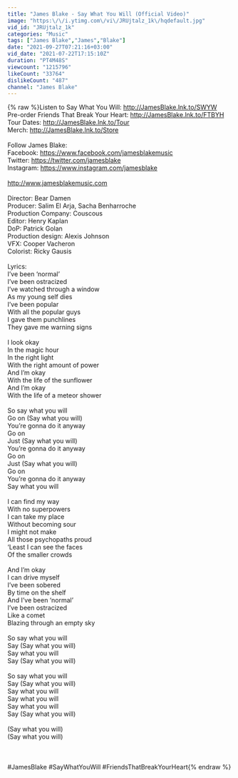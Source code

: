 ```yaml
---
title: "James Blake - Say What You Will (Official Video)"
image: "https:\/\/i.ytimg.com\/vi\/JRUjtalz_1k\/hqdefault.jpg"
vid_id: "JRUjtalz_1k"
categories: "Music"
tags: ["James Blake","James","Blake"]
date: "2021-09-27T07:21:16+03:00"
vid_date: "2021-07-22T17:15:10Z"
duration: "PT4M48S"
viewcount: "1215796"
likeCount: "33764"
dislikeCount: "487"
channel: "James Blake"
---
```

{% raw %}Listen to Say What You Will: <a rel="nofollow" target="blank" href="http://JamesBlake.lnk.to/SWYW">http://JamesBlake.lnk.to/SWYW</a><br />Pre-order Friends That Break Your Heart: <a rel="nofollow" target="blank" href="http://JamesBlake.lnk.to/FTBYH">http://JamesBlake.lnk.to/FTBYH</a><br />Tour Dates: <a rel="nofollow" target="blank" href="http://JamesBlake.lnk.to/Tour">http://JamesBlake.lnk.to/Tour</a><br />Merch: <a rel="nofollow" target="blank" href="http://JamesBlake.lnk.to/Store">http://JamesBlake.lnk.to/Store</a><br /><br />Follow James Blake:<br />Facebook: <a rel="nofollow" target="blank" href="https://www.facebook.com/jamesblakemusic">https://www.facebook.com/jamesblakemusic</a><br />Twitter: <a rel="nofollow" target="blank" href="https://twitter.com/jamesblake">https://twitter.com/jamesblake</a><br />Instagram: <a rel="nofollow" target="blank" href="https://www.instagram.com/jamesblake">https://www.instagram.com/jamesblake</a><br /> <br /><a rel="nofollow" target="blank" href="http://www.jamesblakemusic.com">http://www.jamesblakemusic.com</a><br /><br />Director: Bear Damen<br />Producer: Salim El Arja, Sacha Benharroche<br />Production Company: Couscous<br />Editor: Henry Kaplan<br />DoP: Patrick Golan<br />Production design: Alexis Johnson<br />VFX: Cooper Vacheron<br />Colorist: Ricky Gausis<br /><br />Lyrics:<br />I’ve been ‘normal’<br />I’ve been ostracized<br />I’ve watched through a window<br />As my young self dies<br />I’ve been popular<br />With all the popular guys<br />I gave them punchlines<br />They gave me warning signs<br /><br />I look okay<br />In the magic hour<br />In the right light<br />With the right amount of power<br />And I’m okay<br />With the life of the sunflower<br />And I’m okay<br />With the life of a meteor shower<br /><br />So say what you will<br />Go on (Say what you will)<br />You’re gonna do it anyway<br />Go on<br />Just (Say what you will)<br />You’re gonna do it anyway<br />Go on<br />Just (Say what you will)<br />Go on<br />You’re gonna do it anyway<br />Say what you will<br /><br />I can find my way<br />With no superpowers<br />I can take my place<br />Without becoming sour<br />I might not make<br />All those psychopaths proud<br />‘Least I can see the faces<br />Of the smaller crowds<br /><br />And I’m okay<br />I can drive myself<br />I’ve been sobered<br />By time on the shelf<br />And I’ve been ‘normal’<br />I’ve been ostracized <br />Like a comet<br />Blazing through an empty sky<br /><br />So say what you will<br />Say (Say what you will)<br />Say what you will<br />Say (Say what you will)<br /><br />So say what you will<br />Say (Say what you will)<br />Say what you will<br />Say what you will<br />Say what you will<br />Say (Say what you will)<br /><br />(Say what you will) <br />(Say what you will)<br /><br /><br /><br />#JamesBlake #SayWhatYouWill #FriendsThatBreakYourHeart{% endraw %}
